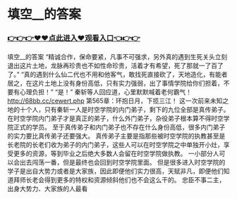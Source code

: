 # 填空__的答案

### <a href="https://github.com/asidw/xian/issues/1">👉👉👉♥♥点此进入♥观看入口👈👉👉</a>

填空__的答案
“精诚合作，保命要紧，凡事不可强求，另外真的遇到生死关头立刻退出这片土地，龙脉再珍贵也不如性命珍贵，活着才有希望，死了那就一了百了了。”
    “真的遇到什么仙二代也不用和他客气，敢找死直接砍了，天地造化，有能者居之，在这片土地上没有身份高低，只有实力强弱，出了事情学院给你们担着，不要有心理负担！”
    “是！”
    秦斩等人回应道，心里默默喊着老何霸气！
http://68bb.cc/cewert.php
第565章：环抱日月，下揽三江！
    这一次前来未知之地的十个人，只有秦斩一人是时空学院的内门弟子，剩下的九位全部是真传弟子。
    在时空学院内门弟子才是真正的弟子，什么外门弟子，杂役弟子根本算不得时空学院正式的学员。
    至于真传弟子和内门弟子也不存在什么身份高低，很多内门弟子的实力要比真传弟子还要强大。
    真传弟子主要是指那些被时空学院的执教甚至是长老院的长老们收为弟子的内门弟子，这些人可以在时空学院之中单独开小灶，享受更多的资源，等到毕业之后绝大多数人会留在时空学院做执教。
    一小部分人可以会出去闯荡一番，但是最终也会回到时空学院里面。
    但是很多进入时空学院的学子是出自大势力或者是大家族，因此即便他们实力很高，天赋非凡，即便他们知道拜师长老会得到更多的特权和资源倾斜他们也不会这么干的。
    忠臣不事二主，出身大势力、大家族的人最看

